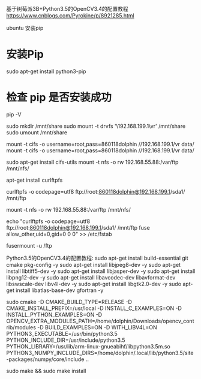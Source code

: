 基于树莓派3B+Python3.5的OpenCV3.4的配置教程
https://www.cnblogs.com/Pyrokine/p/8921285.html

ubuntu 安装pip
# 安装Pip
sudo apt-get install python3-pip

# 检查 pip 是否安装成功
pip -V 

sudo mkdir /mnt/share
sudo mount -t drvfs '\\192.168.199.1\vr' /mnt/share
sudo umount /mnt/share

mount -t cifs -o username=root,pass=860118dolphin  //192.168.199.1/vr data/
mount -t cifs -o username=root,pass=860118dolphin  //192.168.199.1/vr data/
 
sudo apt-get install cifs-utils
mount -t nfs -o rw 192.168.55.88:/var/ftp /mnt/nfs/

apt-get install curlftpfs

curlftpfs -o codepage=utf8 ftp://root:860118dolphin@192.168.199.1/sda1/ /mnt/ftp

mount -t nfs -o rw 192.168.55.88:/var/ftp /mnt/nfs/

echo "curlftpfs -o codepage=utf8 ftp://root:860118dolphin@192.168.199.1/sda1/ /mnt/ftp fuse allow_other,uid=0,gid=0 0 0" >> /etc/fstab

fusermount -u /ftp

Python3.5的OpenCV3.4的配置教程:
sudo apt-get install build-essential git cmake pkg-config -y
sudo apt-get install libjpeg8-dev -y
sudo apt-get install libtiff5-dev -y
sudo apt-get install libjasper-dev -y
sudo apt-get install libpng12-dev -y
sudo apt-get install libavcodec-dev libavformat-dev libswscale-dev libv4l-dev -y
sudo apt-get install libgtk2.0-dev -y
sudo apt-get install libatlas-base-dev gfortran -y

sudo cmake -D CMAKE_BUILD_TYPE=RELEASE -D CMAKE_INSTALL_PREFIX=/usr/local -D INSTALL_C_EXAMPLES=ON -D INSTALL_PYTHON_EXAMPLES=ON -D OPENCV_EXTRA_MODULES_PATH=/home/dolphin/Downloads/opencv_contrib/modules -D BUILD_EXAMPLES=ON -D WITH_LIBV4L=ON PYTHON3_EXECUTABLE=/usr/bin/python3.5 PYTHON_INCLUDE_DIR=/usr/include/python3.5 PYTHON_LIBRARY=/usr/lib/arm-linux-gnueabihf/libpython3.5m.so PYTHON3_NUMPY_INCLUDE_DIRS=/home/dolphin/.local/lib/python3.5/site-packages/numpy/core/include ..  

sudo make && sudo make install
